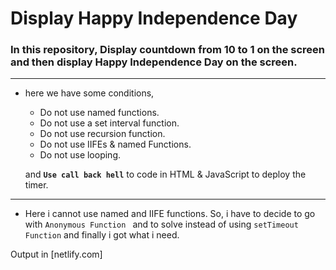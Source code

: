 # Display Happy Independence Day

 ### In this repository, Display countdown from 10 to 1 on the screen and then display Happy Independence Day on the screen.
---
+ here we have some conditions, 
  + Do not use named functions.
  + Do not use a set interval function.
  + Do not use recursion function.
  + Do not use IIFEs & named Functions.
  + Do not use looping.

  and  **`Use call back hell`** to code in HTML & JavaScript to deploy the timer.
---

   + Here i cannot use named and  IIFE functions. So, i have to decide to go with `Anonymous Function ` and to solve instead of using `setTimeout Function` and finally i got what i need.

 Output in [netlify.com]
   
